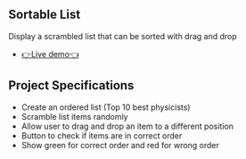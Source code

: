 ## Sortable List

Display a scrambled list that can be sorted with drag and drop

- [👉Live demo👈](https://gazzaar.github.io/JS-mini-projects/sortable-list)

## Project Specifications

- Create an ordered list (Top 10 best physicists)
- Scramble list items randomly
- Allow user to drag and drop an item to a different position
- Button to check if items are in correct order
- Show green for correct order and red for wrong order
